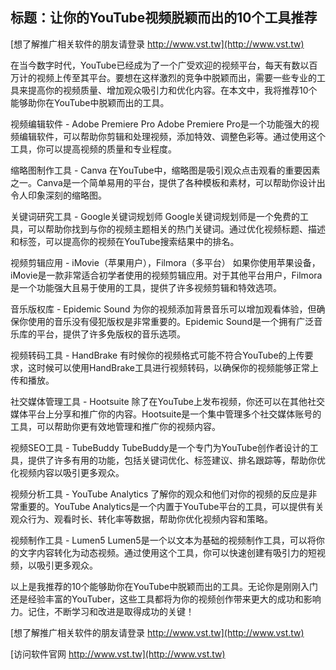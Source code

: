 ## **标题：让你的YouTube视频脱颖而出的10个工具推荐**

[想了解推广相关软件的朋友请登录 http://www.vst.tw](http://www.vst.tw)

在当今数字时代，YouTube已经成为了一个广受欢迎的视频平台，每天有数以百万计的视频上传至其平台。要想在这样激烈的竞争中脱颖而出，需要一些专业的工具来提高你的视频质量、增加观众吸引力和优化内容。在本文中，我将推荐10个能够助你在YouTube中脱颖而出的工具。

视频编辑软件 - Adobe Premiere Pro
Adobe Premiere Pro是一个功能强大的视频编辑软件，可以帮助你剪辑和处理视频，添加特效、调整色彩等。通过使用这个工具，你可以提高视频的质量和专业程度。

缩略图制作工具 - Canva
在YouTube中，缩略图是吸引观众点击观看的重要因素之一。Canva是一个简单易用的平台，提供了各种模板和素材，可以帮助你设计出令人印象深刻的缩略图。

关键词研究工具 - Google关键词规划师
Google关键词规划师是一个免费的工具，可以帮助你找到与你的视频主题相关的热门关键词。通过优化视频标题、描述和标签，可以提高你的视频在YouTube搜索结果中的排名。

视频剪辑应用 - iMovie（苹果用户），Filmora（多平台）
如果你使用苹果设备，iMovie是一款非常适合初学者使用的视频剪辑应用。对于其他平台用户，Filmora是一个功能强大且易于使用的工具，提供了许多视频剪辑和特效选项。

音乐版权库 - Epidemic Sound
为你的视频添加背景音乐可以增加观看体验，但确保你使用的音乐没有侵犯版权是非常重要的。Epidemic Sound是一个拥有广泛音乐库的平台，提供了许多免版权的音乐选项。

视频转码工具 - HandBrake
有时候你的视频格式可能不符合YouTube的上传要求，这时候可以使用HandBrake工具进行视频转码，以确保你的视频能够正常上传和播放。

社交媒体管理工具 - Hootsuite
除了在YouTube上发布视频，你还可以在其他社交媒体平台上分享和推广你的内容。Hootsuite是一个集中管理多个社交媒体账号的工具，可以帮助你更有效地管理和推广你的视频内容。

视频SEO工具 - TubeBuddy
TubeBuddy是一个专门为YouTube创作者设计的工具，提供了许多有用的功能，包括关键词优化、标签建议、排名跟踪等，帮助你优化视频内容以吸引更多观众。

视频分析工具 - YouTube Analytics
了解你的观众和他们对你的视频的反应是非常重要的。YouTube Analytics是一个内置于YouTube平台的工具，可以提供有关观众行为、观看时长、转化率等数据，帮助你优化视频内容和策略。

视频制作工具 - Lumen5
Lumen5是一个以文本为基础的视频制作工具，可以将你的文字内容转化为动态视频。通过使用这个工具，你可以快速创建有吸引力的短视频，以吸引更多观众。

以上是我推荐的10个能够助你在YouTube中脱颖而出的工具。无论你是刚刚入门还是经验丰富的YouTuber，这些工具都将为你的视频创作带来更大的成功和影响力。记住，不断学习和改进是取得成功的关键！

[想了解推广相关软件的朋友请登录 http://www.vst.tw](http://www.vst.tw)


[访问软件官网 http://www.vst.tw](http://www.vst.tw)
